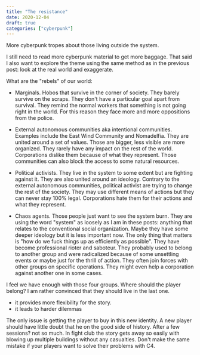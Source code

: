 ```yaml
---
title: "The resistance"
date: 2020-12-04
draft: true
categories: ["cyberpunk"]
---
```


More cyberpunk tropes about those living outside the system.

<!-- more -->

I still need to read more cyberpunk material to get more baggage. That said I
also want to explore the theme using the same method as in the previous post:
look at the real world and exaggerate.

What are the "rebels" of our world:

- Marginals. Hobos that survive in the corner of society. They barely survive on
  the scraps. They don't have a particular goal apart from survival. They remind
  the normal workers that something is not going right in the world. For this
  reason they face more and more oppositions from the police.

- External autonomous communities aka intentional communities. Examples include
  the East Wind Community and Nomadelfia. They are united around a set of
  values. Those are bigger, less visible are more organized. They rarely have
  any impact on the rest of the world. Corporations dislike them because of what
  they represent. Those communities can also block the access to some natural
  resources.

- Political activists. They live in the system to some extent but are fighting
  against it. They are also united around an ideology. Contrary to the external
  autonomous communities, political activist are trying to change the rest of
  the society. They may use different means of actions but they can never stay
  100% legal. Corporations hate them for their actions and what they represent.

- Chaos agents. Those people just want to see the system burn. They are using
  the word "system" as loosely as I am in these posts: anything that relates to
  the conventional social organization. Maybe they have some deeper ideology but
  it is less important now. The only thing that matters is "how do we fuck
  things up as efficiently as possible". They have become professional rioter
  and saboteur. They probably used to belong to another group and were
  radicalized because of some unsettling events or maybe just for the thrill of
  action. They often join forces with other groups on specific operations. They
  might even help a corporation against another one in some cases.

I feel we have enough with those four groups. Where should the player belong? I
am rather convinced that they should live in the last one.

- it provides more flexibility for the story.
- it leads to harder dilemmas

The only issue is getting the player to buy in this new identity. A new player
should have little doubt that he on the good side of history. After a few
sessions? not so much. In fight club the story gets away so easily with blowing
up multiple buildings without any casualties. Don't make the same mistake if
your players want to solve their problems with C4.
